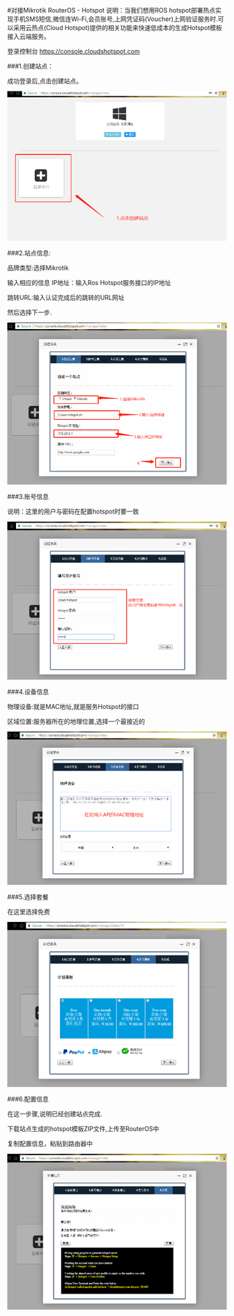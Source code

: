 ﻿#对接Mikrotik RouterOS -  Hotspot
说明：当我们想用ROS hotspot部署热点实现手机SMS短信,微信连Wi-Fi,会员账号,上网凭证码(Voucher)上网验证服务时.可以采用云热点(Cloud Hotspot)提供的相关功能来快速低成本的生成Hotspot模板接入云端服务。

登录控制台
https://console.cloudshotspot.com

###1.创建站点：

成功登录后,点击创建站点。

![](../../image/Cloud-hotspot-create-site-zh.png)

###2.站点信息:

品牌类型:选择Mikrotik

输入相应的信息
IP地址：输入Ros Hotspot服务接口的IP地址

跳转URL:输入认证完成后的跳转的URL网址

然后选择下一步.

![](../../image/Cloud-hotspot-site-information-zh.png)

###3.账号信息

说明：这里的用户与密码在配置hotspot时要一致

![](../../image/Cloud-hotspot-user-information-zh.png)

###4.设备信息

物理设备:就是MAC地址,就是服务Hotspot的接口

区域位置:服务器所在的地理位置,选择一个最接近的

![](../../image/Cloud-hotspot-device-information-zh.png)

###5.选择套餐

在这里选择免费

![](../../image/Cloud-hotspot-package-plan-zh.png)

###6.配置信息

在这一步骤,说明已经创建站点完成. 

下载站点生成的hotspot模板ZIP文件,上传至RouterOS中

复制配置信息，粘贴到路由器中

![](../../image/Cloud-hotspot-success-zh.png)

